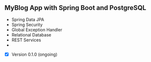 ## MyBlog App with Spring Boot and PostgreSQL

- Spring Data JPA
- Spring Security
- Global Exception Handler
- Relational Database
- REST Services
- 

- [x] Version 0.1.0 (ongoing)
